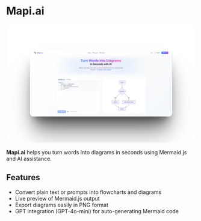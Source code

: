 # Mapi.ai

![Mapi.ai](public/Images/mapi-header.png)

**Mapi.ai** helps you turn words into diagrams in seconds using Mermaid.js and AI assistance.

## Features
- Convert plain text or prompts into flowcharts and diagrams
- Live preview of Mermaid.js output
- Export diagrams easily in PNG format
- GPT integration (GPT-4o-mini) for auto-generating Mermaid code